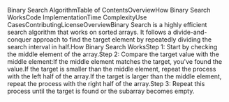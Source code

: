 Binary Search AlgorithmTable of ContentsOverviewHow Binary Search WorksCode ImplementationTime ComplexityUse CasesContributingLicenseOverviewBinary Search is a highly efficient search algorithm that works on sorted arrays. It follows a divide-and-conquer approach to find the target element by repeatedly dividing the search interval in half.How Binary Search WorksStep 1: Start by checking the middle element of the array.Step 2: Compare the target value with the middle element:If the middle element matches the target, you've found the value.If the target is smaller than the middle element, repeat the process with the left half of the array.If the target is larger than the middle element, repeat the process with the right half of the array.Step 3: Repeat this process until the target is found or the subarray becomes empty.

